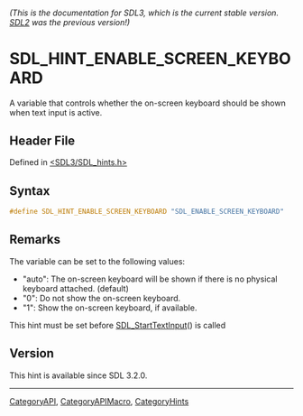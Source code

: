 ###### (This is the documentation for SDL3, which is the current stable version. [SDL2](https://wiki.libsdl.org/SDL2/) was the previous version!)
# SDL_HINT_ENABLE_SCREEN_KEYBOARD

A variable that controls whether the on-screen keyboard should be shown when text input is active.

## Header File

Defined in [<SDL3/SDL_hints.h>](https://github.com/libsdl-org/SDL/blob/main/include/SDL3/SDL_hints.h)

## Syntax

```c
#define SDL_HINT_ENABLE_SCREEN_KEYBOARD "SDL_ENABLE_SCREEN_KEYBOARD"
```

## Remarks

The variable can be set to the following values:

- "auto": The on-screen keyboard will be shown if there is no physical
  keyboard attached. (default)
- "0": Do not show the on-screen keyboard.
- "1": Show the on-screen keyboard, if available.

This hint must be set before [SDL_StartTextInput](SDL_StartTextInput)() is
called

## Version

This hint is available since SDL 3.2.0.

----
[CategoryAPI](CategoryAPI), [CategoryAPIMacro](CategoryAPIMacro), [CategoryHints](CategoryHints)

